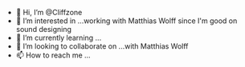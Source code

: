 - 👋 Hi, I’m @Cliffzone
- 👀 I’m interested in ...working with Matthias Wolff since I'm good on sound designing
- 🌱 I’m currently learning ...
- 💞️ I’m looking to collaborate on ...with Matthias Wolff
- 📫 How to reach me ...

<!---
Cliffzone/Cliffzone is a ✨ special ✨ repository because its `README.md` (this file) appears on your GitHub profile.
You can click the Preview link to take a look at your changes.
--->
